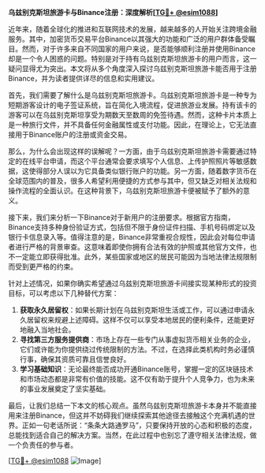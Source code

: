 **乌兹别克斯坦旅游卡与Binance注册：深度解析[[TG💪+ @esim1088](https://t.me/s/esim1088)]**

近年来，随着全球化的推进和互联网技术的发展，越来越多的人开始关注跨境金融服务。其中，加密货币交易平台Binance以其强大的功能和广泛的用户群体备受瞩目。然而，对于许多来自不同国家的用户来说，是否能够顺利注册并使用Binance却是一个令人困惑的问题。特别是对于持有乌兹别克斯坦旅游卡的用户而言，这一疑问显得尤为突出。本文将从多个角度深入探讨乌兹别克斯坦旅游卡能否用于注册Binance，并为读者提供详尽的信息和实用建议。

首先，我们需要了解什么是乌兹别克斯坦旅游卡。乌兹别克斯坦旅游卡是一种专为短期游客设计的电子签证系统，旨在简化入境流程，促进旅游业发展。持有该卡的游客可以在乌兹别克斯坦享受为期数天至数周的免签待遇。然而，这种卡片本质上是一种旅行文件，并不具备任何金融属性或支付功能。因此，在理论上，它无法直接用于Binance账户的注册或资金交易。

那么，为什么会出现这样的误解呢？一方面，由于乌兹别克斯坦旅游卡需要通过特定的在线平台申请，而这个平台通常会要求填写个人信息、上传护照照片等敏感数据，这使得部分人误以为它具备类似银行账户的功能。另一方面，随着数字货币在全球范围内的普及，很多人希望利用便捷的方式参与其中，但又缺乏对相关法规和操作流程的全面认识。在这种背景下，乌兹别克斯坦旅游卡便被赋予了额外的意义。

接下来，我们来分析一下Binance对于新用户的注册要求。根据官方指南，Binance支持多种身份验证方式，包括但不限于身份证件扫描、手机号码绑定以及银行卡信息录入等。值得注意的是，Binance非常重视合规性，因此会对每位申请者进行严格的背景审查。这意味着即使你拥有合法有效的护照或其他官方文件，也不一定能立即获得批准。此外，某些国家或地区的居民可能因为当地法律法规限制而受到更严格的约束。

针对上述情况，如果你确实希望通过乌兹别克斯坦旅游卡间接实现某种形式的投资目标，可以考虑以下几种替代方案：

1. **获取永久居留权**：如果长期计划在乌兹别克斯坦生活或工作，可以通过申请永久居留权来规避上述障碍。这样不仅可以享受本地居民的便利条件，还能更好地融入当地社会。
2. **寻找第三方服务提供商**：市场上存在一些专门从事虚拟货币相关业务的企业，它们或许能为你提供绕过传统限制的方法。不过，在选择此类机构时务必谨慎行事，确保其资质可靠且信誉良好。
3. **学习基础知识**：无论最终能否成功开通Binance账号，掌握一定的区块链技术和市场动态都是非常有价值的技能。这不仅有助于提升个人竞争力，也为未来的事业发展奠定了坚实基础。

最后，让我们总结一下本文的核心观点。虽然乌兹别克斯坦旅游卡本身并不能直接用来注册Binance，但这并不妨碍我们继续探索其他途径去接触这个充满机遇的世界。正如一句老话所说：“条条大路通罗马”，只要保持开放的心态和积极的态度，总能找到适合自己的解决方案。当然，在此过程中也别忘了遵守相关法律法规，做一个负责任的参与者。

[[TG💪+ @esim1088](https://t.me/s/esim1088) ![Image](https://i.postimg.cc/4NQfJmqS/Snipaste-2025-05-13-00-14-12.png)]